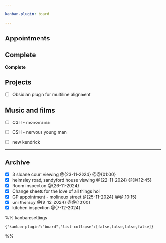 ```yaml
---

kanban-plugin: board

---
```


## Appointments



## Complete

**Complete**


## Projects

- [ ] Obsidian plugin for multiline alignment


## Music and films

- [ ] CSH - monomania
- [ ] CSH - nervous young man
- [ ] new kendrick


***

## Archive

- [x] 3 sloane court viewing @{23-11-2024} @@{01:00}
- [x] helmsley road, sandyford house viewing @{22-11-2024} @@{12:45}
- [x] Room inspection @{26-11-2024}
- [x] Change sheets for the love of all things hol
- [x] GP appointment - molineux street @{25-11-2024} @@{10:15}
- [x] uni therapy @{9-12-2024} @@{13:00}
- [x] kitchen inspection @{7-12-2024}

%% kanban:settings
```
{"kanban-plugin":"board","list-collapse":[false,false,false,false]}
```
%%